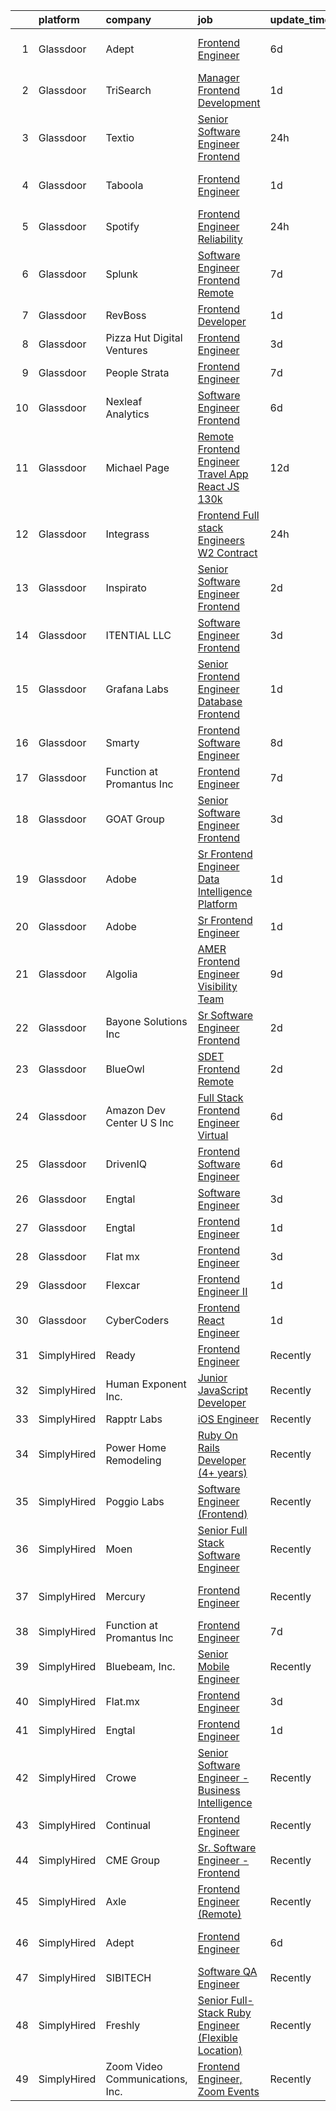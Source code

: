 

|    | platform    | company                         | job                                                                                                                                                                                                                                                                                                                                                                                                                                                                                                                                                                                                                                                                                                                                                                                                                                                                                                                                                                                                                                                                                                                                                                                                                                                                                                                                                                                                                                                                        | update_time   | location          |
|---:|:------------|:--------------------------------|:---------------------------------------------------------------------------------------------------------------------------------------------------------------------------------------------------------------------------------------------------------------------------------------------------------------------------------------------------------------------------------------------------------------------------------------------------------------------------------------------------------------------------------------------------------------------------------------------------------------------------------------------------------------------------------------------------------------------------------------------------------------------------------------------------------------------------------------------------------------------------------------------------------------------------------------------------------------------------------------------------------------------------------------------------------------------------------------------------------------------------------------------------------------------------------------------------------------------------------------------------------------------------------------------------------------------------------------------------------------------------------------------------------------------------------------------------------------------------|:--------------|:------------------|
|  1 | Glassdoor   | Adept                           | [Frontend Engineer](https://www.glassdoor.com/partner/jobListing.htm?pos=110&ao=1136043&s=58&guid=0000018200a7039aa2822d8b2ebeb693&src=GD_JOB_AD&t=SR&vt=w&ea=1&cs=1_ad5ebdfb&cb=1657868322145&jobListingId=1007992619860&jrtk=3-0-1g80ae0vdjm5i801-1g80ae102ghpq800-79460ed2303d413a-)                                                                                                                                                                                                                                                                                                                                                                                                                                                                                                                                                                                                                                                                                                                                                                                                                                                                                                                                                                                                                                                                                                                                                                                    | 6d            | San Francisco, CA |
|  2 | Glassdoor   | TriSearch                       | [Manager  Frontend Development](https://www.glassdoor.com/partner/jobListing.htm?pos=105&ao=1110586&s=58&guid=0000018200a7039aa2822d8b2ebeb693&src=GD_JOB_AD&t=SR&vt=w&ea=1&cs=1_f04e7cc9&cb=1657868322145&jobListingId=1008003127435&cpc=75B6770C194DCF89&jrtk=3-0-1g80ae0vdjm5i801-1g80ae102ghpq800-7fe881ad0b1d41ed--6NYlbfkN0DJ41dufiW9-_d3VmOZHcpuez4e0Bu4X9T9KlT8_BkKDTCpIQbqk84Vut8YIlTyJcNQzGJxTiza9Ctn1mE44jylkN5hMrFzsjb28wGO5YHPvHsSrJBTWSb2Pe_wrbUUgwZXqLbB9epB-e9bN7gcLS_Quph86ljlqLE6V20FN9JimXZRgphtvlii9NqGBZxmuxTr44g4c2C8Yau6zREMJraG5t1cSvBxkaWaYxcv2-c8fka45yqWoZqnzlloHNY4jVCyrN6_Te44nqdYra57v8d-ovDZBNgGF_5drSOZgwKWDYlGTxN0i_QrSLjABh2ooZBL0yCX2mUHhxbeAzEKBxcATR2aJePhduZ64_splWMM3YE5aMBXNT-fw2bwcuvJHCHQzBx89t-oUfLS4-reoe6p7t7c_IYacNxA5EMwZtuuqXeWNfUbjmIoOcQy5WJ3KHosWGBWbd-tQ9N-xeOE8djeHyPjMyG34T3ebqiRVeoxtwFtv1oElU3fMj_iUIwW3JDdvg8a10QuSw%3D%3D)                                                                                                                                                                                                                                                                                                                                                                                                                                                                                                                                                                                       | 1d            | Boston, MA        |
|  3 | Glassdoor   | Textio                          | [Senior Software Engineer  Frontend ](https://www.glassdoor.com/partner/jobListing.htm?pos=115&ao=1136043&s=58&guid=0000018200a7039aa2822d8b2ebeb693&src=GD_JOB_AD&t=SR&vt=w&cs=1_e6fe19e0&cb=1657868322146&jobListingId=1008006908679&jrtk=3-0-1g80ae0vdjm5i801-1g80ae102ghpq800-40c3ee0549e2eec6-)                                                                                                                                                                                                                                                                                                                                                                                                                                                                                                                                                                                                                                                                                                                                                                                                                                                                                                                                                                                                                                                                                                                                                                       | 24h           | Seattle, WA       |
|  4 | Glassdoor   | Taboola                         | [Frontend Engineer](https://www.glassdoor.com/partner/jobListing.htm?pos=108&ao=1136043&s=58&guid=0000018200a7039aa2822d8b2ebeb693&src=GD_JOB_AD&t=SR&vt=w&ea=1&cs=1_64c37e5a&cb=1657868322145&jobListingId=1008002901252&jrtk=3-0-1g80ae0vdjm5i801-1g80ae102ghpq800-f32aea68ea9947e1-)                                                                                                                                                                                                                                                                                                                                                                                                                                                                                                                                                                                                                                                                                                                                                                                                                                                                                                                                                                                                                                                                                                                                                                                    | 1d            | Los Angeles, CA   |
|  5 | Glassdoor   | Spotify                         | [Frontend Engineer  Reliability](https://www.glassdoor.com/partner/jobListing.htm?pos=112&ao=1136043&s=58&guid=0000018200a7039aa2822d8b2ebeb693&src=GD_JOB_AD&t=SR&vt=w&cs=1_e97eb5f1&cb=1657868322146&jobListingId=1008006586759&jrtk=3-0-1g80ae0vdjm5i801-1g80ae102ghpq800-59a8591538aa389d-)                                                                                                                                                                                                                                                                                                                                                                                                                                                                                                                                                                                                                                                                                                                                                                                                                                                                                                                                                                                                                                                                                                                                                                            | 24h           | Boston, MA        |
|  6 | Glassdoor   | Splunk                          | [Software Engineer  Frontend  Remote ](https://www.glassdoor.com/partner/jobListing.htm?pos=113&ao=1136043&s=58&guid=0000018200a7039aa2822d8b2ebeb693&src=GD_JOB_AD&t=SR&vt=w&cs=1_69959932&cb=1657868322146&jobListingId=1007991439022&jrtk=3-0-1g80ae0vdjm5i801-1g80ae102ghpq800-1c4bb12bfa3b5574-)                                                                                                                                                                                                                                                                                                                                                                                                                                                                                                                                                                                                                                                                                                                                                                                                                                                                                                                                                                                                                                                                                                                                                                      | 7d            | San Jose, CA      |
|  7 | Glassdoor   | RevBoss                         | [Frontend Developer](https://www.glassdoor.com/partner/jobListing.htm?pos=125&ao=1136043&s=58&guid=0000018200a7039aa2822d8b2ebeb693&src=GD_JOB_AD&t=SR&vt=w&cs=1_3458d2ca&cb=1657868322147&jobListingId=1008002711777&jrtk=3-0-1g80ae0vdjm5i801-1g80ae102ghpq800-64cdc2f483473b2e-)                                                                                                                                                                                                                                                                                                                                                                                                                                                                                                                                                                                                                                                                                                                                                                                                                                                                                                                                                                                                                                                                                                                                                                                        | 1d            | Durham, NC        |
|  8 | Glassdoor   | Pizza Hut Digital Ventures      | [Frontend Engineer](https://www.glassdoor.com/partner/jobListing.htm?pos=118&ao=1136043&s=58&guid=0000018200a7039aa2822d8b2ebeb693&src=GD_JOB_AD&t=SR&vt=w&ea=1&cs=1_2e3d3024&cb=1657868322146&jobListingId=1007998190222&jrtk=3-0-1g80ae0vdjm5i801-1g80ae102ghpq800-7453d4795cc2f735-)                                                                                                                                                                                                                                                                                                                                                                                                                                                                                                                                                                                                                                                                                                                                                                                                                                                                                                                                                                                                                                                                                                                                                                                    | 3d            | Plano, TX         |
|  9 | Glassdoor   | People Strata                   | [Frontend Engineer](https://www.glassdoor.com/partner/jobListing.htm?pos=114&ao=1136043&s=58&guid=0000018200a7039aa2822d8b2ebeb693&src=GD_JOB_AD&t=SR&vt=w&ea=1&cs=1_6c25d1f8&cb=1657868322146&jobListingId=1007990410033&jrtk=3-0-1g80ae0vdjm5i801-1g80ae102ghpq800-bc447331a48fa33a-)                                                                                                                                                                                                                                                                                                                                                                                                                                                                                                                                                                                                                                                                                                                                                                                                                                                                                                                                                                                                                                                                                                                                                                                    | 7d            | New York, NY      |
| 10 | Glassdoor   | Nexleaf Analytics               | [Software Engineer  Frontend](https://www.glassdoor.com/partner/jobListing.htm?pos=123&ao=1136043&s=58&guid=0000018200a7039aa2822d8b2ebeb693&src=GD_JOB_AD&t=SR&vt=w&ea=1&cs=1_630cf6fd&cb=1657868322147&jobListingId=1007993728869&jrtk=3-0-1g80ae0vdjm5i801-1g80ae102ghpq800-34a15678d047cd15-)                                                                                                                                                                                                                                                                                                                                                                                                                                                                                                                                                                                                                                                                                                                                                                                                                                                                                                                                                                                                                                                                                                                                                                          | 6d            | Remote            |
| 11 | Glassdoor   | Michael Page                    | [Remote Frontend Engineer   Travel App   React JS    130k](https://www.glassdoor.com/partner/jobListing.htm?pos=106&ao=1110586&s=58&guid=0000018200a7039aa2822d8b2ebeb693&src=GD_JOB_AD&t=SR&vt=w&cs=1_784589b4&cb=1657868322144&jobListingId=1007978392618&cpc=47CFDC01B3F81FAC&jrtk=3-0-1g80ae0vdjm5i801-1g80ae102ghpq800-259e370233ad0c53--6NYlbfkN0BR3ykMnr3Vw97HK5IC0i9Uo32NXohanwqRY-CI8z69bl4xOa6Yve6w6NlWd53uNOc4yNQxHyE30jHKcHI8T2EoxYr_1xzlVxYFKGPeZ7P2kwzFHH_R28KiLeWpIq5hzB_iUWWVkwtAv7xBrTIjmRzAN6bb0aNvBZYfVhEs9EE9mx18sJf--OIS6zZ28MODO0zl48phVpnt8xCc5VH8mQujBqM4MZuvX0brSKJUw_2_H71A6HxRWsKy-9KUQtQI5M40rw2WIk23_50-gI6PLbrjJdFMEuexsFqB2mqmHVYxw8nnbh_lQcR-zQXwzqN4RLQaEBMxii2CgO38lMyZyRYLuA5iXYkuN_f22BX5p1xU80RPFO8l1i_9mEcv_347HtCemADRCPJgrRmnoNzNFWo-R-aAePoGDa0XrZajDxec7J4dF0_90ciwKe_hce3zInIErNz0HRRwaZFGfGqHrVaaT48Ko9trnZHu1HFRsR4nwdYzVH-rkDT7sDwotCDNuWD6_cPCJFUlrpZjgazTUC9TXYBMkrN2RgEX1e-ZKY3FDyvjAC9jKVnv5ZLs9LACrqEfAlzfL-Uzby3r2lIUt7qxhsQIL0ObO5-xXbwTeazESwRBz-hUtnoV0AdWtsnwemYXb7kWUF2u_yPsotbkxJFvm_eYhEaQgTVRiAKnOqptjmQILk_GziHq4S1Z0mUFNDEmZl0mvR5qu9YXK3LcJjEOD9tySOGrYi9Po-mwoG6YQM3AN_OlEDISJNChfBJK-7NzXeyIUiFgMxQ30oasDnTiWQ-Z2pajB1Mm1tMQEokuP5k5QX9pNK5ECBlFlL-dslxBNmQ8Wuiq3Q5S1YBuKVrMrG9G-uKkj4XTssAAcdFPnOnLjoYO1aHYN1EDp96_QRBVpiNrAYu5Sdx8s_flwGg_dG_-yvzyCLUFpvbZBwAgnrP3MSPxQ1-my4SgJEytWPpdc98_q-P-hYQfKQG0CIuNZfok8kkRGfPhjxnqtPX7nF3onXjnIqlzQbd49FeSuyGSMAXHLOsB2AkXxI1xE1o_k7DFvqQCIdRyu5emSG0BUQ%3D%3D) | 12d           | Providence, RI    |
| 12 | Glassdoor   | Integrass                       | [Frontend Full stack Engineers   W2 Contract](https://www.glassdoor.com/partner/jobListing.htm?pos=130&ao=1136043&s=58&guid=0000018200a7039aa2822d8b2ebeb693&src=GD_JOB_AD&t=SR&vt=w&ea=1&cs=1_c6ed0862&cb=1657868322147&jobListingId=1008005361480&jrtk=3-0-1g80ae0vdjm5i801-1g80ae102ghpq800-9ff97076259beec8-)                                                                                                                                                                                                                                                                                                                                                                                                                                                                                                                                                                                                                                                                                                                                                                                                                                                                                                                                                                                                                                                                                                                                                          | 24h           | Remote            |
| 13 | Glassdoor   | Inspirato                       | [Senior Software Engineer  Frontend](https://www.glassdoor.com/partner/jobListing.htm?pos=128&ao=1136043&s=58&guid=0000018200a7039aa2822d8b2ebeb693&src=GD_JOB_AD&t=SR&vt=w&cs=1_b22b02ac&cb=1657868322147&jobListingId=1008001502340&jrtk=3-0-1g80ae0vdjm5i801-1g80ae102ghpq800-822233abcc45beeb-)                                                                                                                                                                                                                                                                                                                                                                                                                                                                                                                                                                                                                                                                                                                                                                                                                                                                                                                                                                                                                                                                                                                                                                        | 2d            | Remote            |
| 14 | Glassdoor   | ITENTIAL LLC                    | [Software Engineer   Frontend](https://www.glassdoor.com/partner/jobListing.htm?pos=102&ao=1110586&s=58&guid=0000018200a7039aa2822d8b2ebeb693&src=GD_JOB_AD&t=SR&vt=w&ea=1&cs=1_ffb671da&cb=1657868322142&jobListingId=1007997098621&cpc=155EB9D5185558AF&jrtk=3-0-1g80ae0vdjm5i801-1g80ae102ghpq800-05355a90524a582d--6NYlbfkN0ALyoxrbbZlqe4F_S_RzfOPeWTXpBGKt5cfkVmDPumClB23Qa9iodOk5PrGFrwbfArowCzRCZRmKommcUjOvpSTnTLIrToh-fwhkxLeX6qUegI0VaPyVQwTHQtn2BsKqO-tyh8bsA1I-7ksa2p7aGsugNJgg6c8DqSMR_ApCfQ39Be4fvAR6s2yaRrnLYNY90NWBRoUPGnO9GlKldvG-7f4E8Oo3feOy8lHuAf_7I7clzPpLVZ-uFjQI4rIHC0nmFNr1-OLRt16r4uVpyyXu1hIquexL6hb4oOj5cDijI7M798oWo4aVGj4e70f46-LsEjccv95l7vzemBZTsipQ71R6zSaUnC3U-hevATu9nOFxxfgJzbD9eWtN9i81VYqsIEQh-zWFjI7zHAR3LO5L2mD8SScpL-uaK7yVKA1i7aRH32--SCQqyggVDxLIwY4UkrnvWZsW9Oc2XaCfnjNDSkMTLtwgon-sQRo9Nd4h7tLEg%3D%3D)                                                                                                                                                                                                                                                                                                                                                                                                                                                                                                                                                                                                                        | 3d            | Atlanta, GA       |
| 15 | Glassdoor   | Grafana Labs                    | [Senior Frontend Engineer  Database Frontend](https://www.glassdoor.com/partner/jobListing.htm?pos=122&ao=1136043&s=58&guid=0000018200a7039aa2822d8b2ebeb693&src=GD_JOB_AD&t=SR&vt=w&cs=1_b6ad005d&cb=1657868322147&jobListingId=1008002606061&jrtk=3-0-1g80ae0vdjm5i801-1g80ae102ghpq800-16502aacd7e06bf8-)                                                                                                                                                                                                                                                                                                                                                                                                                                                                                                                                                                                                                                                                                                                                                                                                                                                                                                                                                                                                                                                                                                                                                               | 1d            | Remote            |
| 16 | Glassdoor   | Smarty                          | [Frontend Software Engineer](https://www.glassdoor.com/partner/jobListing.htm?pos=129&ao=1136043&s=58&guid=0000018200a7039aa2822d8b2ebeb693&src=GD_JOB_AD&t=SR&vt=w&ea=1&cs=1_cddf0fd8&cb=1657868322147&jobListingId=1007987926561&jrtk=3-0-1g80ae0vdjm5i801-1g80ae102ghpq800-104213691a0a93e8-)                                                                                                                                                                                                                                                                                                                                                                                                                                                                                                                                                                                                                                                                                                                                                                                                                                                                                                                                                                                                                                                                                                                                                                           | 8d            | Provo, UT         |
| 17 | Glassdoor   | Function at Promantus Inc       | [Frontend Engineer](https://www.glassdoor.com/partner/jobListing.htm?pos=126&ao=1136043&s=58&guid=0000018200a7039aa2822d8b2ebeb693&src=GD_JOB_AD&t=SR&vt=w&ea=1&cs=1_c75d7edc&cb=1657868322147&jobListingId=1007990199027&jrtk=3-0-1g80ae0vdjm5i801-1g80ae102ghpq800-1d501c1dea3f2946-)                                                                                                                                                                                                                                                                                                                                                                                                                                                                                                                                                                                                                                                                                                                                                                                                                                                                                                                                                                                                                                                                                                                                                                                    | 7d            | Remote            |
| 18 | Glassdoor   | GOAT Group                      | [Senior Software Engineer   Frontend](https://www.glassdoor.com/partner/jobListing.htm?pos=116&ao=1136043&s=58&guid=0000018200a7039aa2822d8b2ebeb693&src=GD_JOB_AD&t=SR&vt=w&ea=1&cs=1_2510543b&cb=1657868322146&jobListingId=1007998395288&jrtk=3-0-1g80ae0vdjm5i801-1g80ae102ghpq800-dc5befb061cb40d8-)                                                                                                                                                                                                                                                                                                                                                                                                                                                                                                                                                                                                                                                                                                                                                                                                                                                                                                                                                                                                                                                                                                                                                                  | 3d            | Los Angeles, CA   |
| 19 | Glassdoor   | Adobe                           | [Sr  Frontend Engineer  Data Intelligence Platform](https://www.glassdoor.com/partner/jobListing.htm?pos=121&ao=1136043&s=58&guid=0000018200a7039aa2822d8b2ebeb693&src=GD_JOB_AD&t=SR&vt=w&cs=1_a897b6f5&cb=1657868322147&jobListingId=1008002520011&jrtk=3-0-1g80ae0vdjm5i801-1g80ae102ghpq800-856a910b675aa826-)                                                                                                                                                                                                                                                                                                                                                                                                                                                                                                                                                                                                                                                                                                                                                                                                                                                                                                                                                                                                                                                                                                                                                         | 1d            | San Jose, CA      |
| 20 | Glassdoor   | Adobe                           | [Sr  Frontend Engineer](https://www.glassdoor.com/partner/jobListing.htm?pos=111&ao=1136043&s=58&guid=0000018200a7039aa2822d8b2ebeb693&src=GD_JOB_AD&t=SR&vt=w&cs=1_cd707734&cb=1657868322145&jobListingId=1008002533220&jrtk=3-0-1g80ae0vdjm5i801-1g80ae102ghpq800-db3206e6246203ca-)                                                                                                                                                                                                                                                                                                                                                                                                                                                                                                                                                                                                                                                                                                                                                                                                                                                                                                                                                                                                                                                                                                                                                                                     | 1d            | New York, NY      |
| 21 | Glassdoor   | Algolia                         | [AMER  Frontend Engineer  Visibility Team](https://www.glassdoor.com/partner/jobListing.htm?pos=119&ao=1136043&s=58&guid=0000018200a7039aa2822d8b2ebeb693&src=GD_JOB_AD&t=SR&vt=w&ea=1&cs=1_92a547e1&cb=1657868322147&jobListingId=1007986115975&jrtk=3-0-1g80ae0vdjm5i801-1g80ae102ghpq800-462d6ca0e217df8a-)                                                                                                                                                                                                                                                                                                                                                                                                                                                                                                                                                                                                                                                                                                                                                                                                                                                                                                                                                                                                                                                                                                                                                             | 9d            | New York, NY      |
| 22 | Glassdoor   | Bayone Solutions Inc            | [Sr  Software Engineer   Frontend](https://www.glassdoor.com/partner/jobListing.htm?pos=101&ao=1110586&s=58&guid=0000018200a7039aa2822d8b2ebeb693&src=GD_JOB_AD&t=SR&vt=w&ea=1&cs=1_7cac7624&cb=1657868322142&jobListingId=1008001137205&cpc=9908D8D4413DBB8A&jrtk=3-0-1g80ae0vdjm5i801-1g80ae102ghpq800-bb2edac262187519--6NYlbfkN0Bpw74rbOWD9ikv-ifGN3ba2bKkYzJhoWIftwFI3eyLpn-mCxX6a3OcjflXicAusNkldwTNEn5c4VpTBhes-9A3Ei2Hkzn1HwOhYa5L5hazCdFluPxDxiQ7wWew-I8tnsRsCfqHjzhzXgam9vtVYiIC4qP7GpFxzw6iZT0WWH4VvYjJ9DVnTw5b4dUaXvM5C_NjafVYckn3mgcJKAXQ04Z9D14nQirQ2E3xvo0RWbVk9SOSWj1CM30NNAkJ8UJE20a-T7xCQuvpPTla589QFPsAVCfLCL5nfdMxLI9yK-Jf49aHLVjdvhIQE8UKEpLwCOlfuwpgO4nYiMxl_FTDXq-NP2n-cM_5Uwnj7Um5If2PVphv5Eerxhl-IRgwOhXaj-3pis_eaR36vzb0CDeJFG59dTa605Ub-fTwZ4pAyECdB8qkvLFjvc7-Z9arvfhwjBgKZnBwCZUXBMYScI1BMyClV-gU_9bcZY8LNOf5hW3mH9HvP2ClcdoR1YvS2dcVNxI%3D)                                                                                                                                                                                                                                                                                                                                                                                                                                                                                                                                                                                                  | 2d            | Fremont, CA       |
| 23 | Glassdoor   | BlueOwl                         | [SDET  Frontend  Remote ](https://www.glassdoor.com/partner/jobListing.htm?pos=127&ao=1136043&s=58&guid=0000018200a7039aa2822d8b2ebeb693&src=GD_JOB_AD&t=SR&vt=w&ea=1&cs=1_2111e7e7&cb=1657868322147&jobListingId=1008000741342&jrtk=3-0-1g80ae0vdjm5i801-1g80ae102ghpq800-c1cbd244d00c82aa-)                                                                                                                                                                                                                                                                                                                                                                                                                                                                                                                                                                                                                                                                                                                                                                                                                                                                                                                                                                                                                                                                                                                                                                              | 2d            | San Francisco, CA |
| 24 | Glassdoor   | Amazon Dev Center U S   Inc     | [Full Stack Frontend Engineer  Virtual ](https://www.glassdoor.com/partner/jobListing.htm?pos=117&ao=1136043&s=58&guid=0000018200a7039aa2822d8b2ebeb693&src=GD_JOB_AD&t=SR&vt=w&cs=1_03dc9f2e&cb=1657868322146&jobListingId=1007992922758&jrtk=3-0-1g80ae0vdjm5i801-1g80ae102ghpq800-af5f9cc566508940-)                                                                                                                                                                                                                                                                                                                                                                                                                                                                                                                                                                                                                                                                                                                                                                                                                                                                                                                                                                                                                                                                                                                                                                    | 6d            | Remote            |
| 25 | Glassdoor   | DrivenIQ                        | [Frontend Software Engineer](https://www.glassdoor.com/partner/jobListing.htm?pos=120&ao=1136043&s=58&guid=0000018200a7039aa2822d8b2ebeb693&src=GD_JOB_AD&t=SR&vt=w&cs=1_705d7de7&cb=1657868322147&jobListingId=1007993995102&jrtk=3-0-1g80ae0vdjm5i801-1g80ae102ghpq800-72e1dfd3283ad310-)                                                                                                                                                                                                                                                                                                                                                                                                                                                                                                                                                                                                                                                                                                                                                                                                                                                                                                                                                                                                                                                                                                                                                                                | 6d            | Towson, MD        |
| 26 | Glassdoor   | Engtal                          | [Software Engineer](https://www.glassdoor.com/partner/jobListing.htm?pos=107&ao=1110586&s=58&guid=0000018200a7039aa2822d8b2ebeb693&src=GD_JOB_AD&t=SR&vt=w&ea=1&cs=1_b3cc26ef&cb=1657868322145&jobListingId=1007998014010&cpc=AC285F3A3ECA6BB0&jrtk=3-0-1g80ae0vdjm5i801-1g80ae102ghpq800-967e65f37b4dc079--6NYlbfkN0B7Z8t6fEMDh_BTkcJVPNJicKvZQEBTy5HSwyHa20ewqmyfWNXjNsfvmtdqiCQm-EyNcVPtGbVupjb8n-WtBWaanUy2lPLkRPX6e891sHU96Kldq8kBmrEOinp33iE8zakNG-y7o6D4G4iSnwzwvC8hSIF450hbC_bNOhJ5dqg1ijrxqNSDok6OuF0d8LXNVnHolONzjNunBtC03bgMGTgA0xDDGxWUIlRrowv3ZnuhUTtmvRE4cGqwHnJxsRe6XN40IsaL7ME5Oee28sVHTgFZO-HVF77mORjkqfpKrvQAYPNYxhreYD-FBlHMFseUD1knomt978e_H4qEKXCnuLunATbGwKaJM44bGnl8Ki5aMkZMfg4z9ns9W0iY-3qhqMtkA6cVod6Swpg1SDLz1CvfiVTpImzdkbJhpZJADm80vQ3Kgsngb2zoVLQMvPouYST3GnHGmiUHN7o71SPB0NhYD3maP8YROpFqClMb2nko9NC74Sq49Q__TCwFPyia0PMZPPw8c-NKrA%3D%3D)                                                                                                                                                                                                                                                                                                                                                                                                                                                                                                                                                                                                   | 3d            | Remote            |
| 27 | Glassdoor   | Engtal                          | [Frontend Engineer](https://www.glassdoor.com/partner/jobListing.htm?pos=103&ao=1110586&s=58&guid=0000018200a7039aa2822d8b2ebeb693&src=GD_JOB_AD&t=SR&vt=w&ea=1&cs=1_cc1654f1&cb=1657868322142&jobListingId=1008002673139&cpc=2CAED5C921A5F994&jrtk=3-0-1g80ae0vdjm5i801-1g80ae102ghpq800-79d59325bcaae3bb--6NYlbfkN0B7Z8t6fEMDh_BTkcJVPNJicKvZQEBTy5HSwyHa20ewqmyfWNXjNsfvmtdqiCQm-ExtS6xz5Sl1OvZBWtRbLgq20bQnKJXfljdUsfx2oPzT1-S7qnfj3T3-N2DzLnEDKKHD_QQHYIGdzkNF1ojLTKGXEDYounEBkkB95nCdgj29ygoTeOxojKlerontGyD39doc2HLVA71ZrcDlnSvUyJgP-pMc0wMzAh196jcxTwM5e8ELgAPe__MiOAlRWcGHDrjycQsZGU2ksI802E_E0bSZ7LuHDEmK-kYbFcB8xEGNlKC_w8Dff6sksn61SCSuIy_Ch1-IpXgP2WwiW4ziarMQcHYdceO0XeXZ72Vp5wSA-fNVAnmPUCjOikDBE-tNhmGYoBa4XhvSYlem_hry5Y_ytVMLTUahXfH1Su-dT9TvAKBdNQ2wswmOiIVuXzAUzBgLD1P4kTbzLw2x0Ig2LtYAl2qLgShGKg-YTokRNr6T2tO9rh0AaaCR5FMeFhJwdw5lzb6-kCQWpw%3D%3D)                                                                                                                                                                                                                                                                                                                                                                                                                                                                                                                                                                                                   | 1d            | Remote            |
| 28 | Glassdoor   | Flat mx                         | [Frontend Engineer](https://www.glassdoor.com/partner/jobListing.htm?pos=109&ao=1136043&s=58&guid=0000018200a7039aa2822d8b2ebeb693&src=GD_JOB_AD&t=SR&vt=w&ea=1&cs=1_46ec5ce6&cb=1657868322145&jobListingId=1007998528434&jrtk=3-0-1g80ae0vdjm5i801-1g80ae102ghpq800-37b222a53d35f74b-)                                                                                                                                                                                                                                                                                                                                                                                                                                                                                                                                                                                                                                                                                                                                                                                                                                                                                                                                                                                                                                                                                                                                                                                    | 3d            | Remote            |
| 29 | Glassdoor   | Flexcar                         | [Frontend Engineer II](https://www.glassdoor.com/partner/jobListing.htm?pos=124&ao=1136043&s=58&guid=0000018200a7039aa2822d8b2ebeb693&src=GD_JOB_AD&t=SR&vt=w&cs=1_2881fb1b&cb=1657868322147&jobListingId=1008002675575&jrtk=3-0-1g80ae0vdjm5i801-1g80ae102ghpq800-fd4ceb8bfca4419b-)                                                                                                                                                                                                                                                                                                                                                                                                                                                                                                                                                                                                                                                                                                                                                                                                                                                                                                                                                                                                                                                                                                                                                                                      | 1d            | Boston, MA        |
| 30 | Glassdoor   | CyberCoders                     | [Frontend React Engineer](https://www.glassdoor.com/partner/jobListing.htm?pos=104&ao=1110586&s=58&guid=0000018200a7039aa2822d8b2ebeb693&src=GD_JOB_AD&t=SR&vt=w&ea=1&cs=1_add97c42&cb=1657868322142&jobListingId=1008003039427&cpc=6FC5BA77C9A4CD78&jrtk=3-0-1g80ae0vdjm5i801-1g80ae102ghpq800-7d7a38174af0865c--6NYlbfkN0CpFJQzrgRR8WqXWK1qKKEqALWJw739KlKqr2H-MSI4eoBlI4EFrmor2FYZMP3muM0j5H2zccCLKlBO3VHpPPSzJyil1LnNCcHXDaZzo19jg6JN5xG0nz4VqxYnjDJsGB-_5Br3bq-T5MorBRBuyXXEJhn2GhDgt02JPW2lLdCAJh_L28jGqam2iDSFujG-JjudlqGJMXlxpIbwyhcNjW2nlgg5J-YNv9VM-UBFpDfxKaNqzrsp5rBx_e0lyk7szBvUkzqvDPFO7tBbZcOvqDcznwrY1Vpq0HFjONuuUK82IGyzxeH091IknjwbS5KHwnBRc5gBBPCh-mkSePltjyIpi533Sgg6tfe7Xmj33U-1gl9YywmdmvMd9sM-Wc4eYbsaYbhhSXOOamdEeMhgsp2t-NX6JqUWPj2q2WDiB9FRHG3e_Wvx2Styrj-FzzR5A0--4nZKqkJ7_9O4a-IO78zICVkf8anxlTmw5tH4xa9QaQVfuBskqqQZ1dRb0pM-e43crAJpIKaiP3eBs5I-_51nHM17hakhq95edR_PGxKEa9KTwDFQqA2vuiYH9YWNQb_UDiX8bhnJPWu5583Tp6gWiHBdIHSqOViLs8RmyW6W-yrhNgod2o08z5OsWU6IINZZtoav1ne5li0EHm8PUcblswCYFDXgyPRjOAhSd2Y1FqPJbj1QL21RrjN_Tgdyjr5I_R7ieEiIeNeSBQ3iJ0L8AROyInTc7JRQcqUm5fGcLe30RpCroPyFyZCho8zYdgoGrwPjTxIybVvNf9E4S5GiaSo8q4mqS5MU6qapwMotQxk9tQOR8n76fveI-2Si7o3a5v3x7LqYS7EyD7zIlpjFIsPJw8hy56vnau8nu525pP_M-LJmlIl0X5h7xdVdt1T16v6sKiYbtylJ4zXO6_UZ1Z7p7Fz_-EY_asspm3kRFi_YYStA0aCF1_VniayxkUCND0VG7C4JH3ta3ic-0FPh2pZ8X-av-IdBD0KrF9IVUdcS-vFkD3NV1piWXqbZID8%3D)                                                                           | 1d            | Los Angeles, CA   |
| 31 | SimplyHired | Ready                           | [Frontend Engineer](https://www.simplyhired.com/job/NfBh9lIXHlK5WnBnJRBiQm0lcc0VntcXWDxclZFLZkHgoLP9ATK3oQ?q=frontend+engineer)                                                                                                                                                                                                                                                                                                                                                                                                                                                                                                                                                                                                                                                                                                                                                                                                                                                                                                                                                                                                                                                                                                                                                                                                                                                                                                                                            | Recently      | California        |
| 32 | SimplyHired | Human Exponent Inc.             | [Junior JavaScript Developer](https://www.simplyhired.com/job/PTV9S7A6lUX9p5R04glspUPwTi-M535ONlmFlTxSijfsIywKBY_anw?q=frontend+engineer)                                                                                                                                                                                                                                                                                                                                                                                                                                                                                                                                                                                                                                                                                                                                                                                                                                                                                                                                                                                                                                                                                                                                                                                                                                                                                                                                  | Recently      | Remote            |
| 33 | SimplyHired | Rapptr Labs                     | [iOS Engineer](https://www.simplyhired.com/job/AJv57PR7PLecL5sDNZrQpEchIS97fgHWFyDsNwPj6U3SD347aYGInw?q=frontend+engineer)                                                                                                                                                                                                                                                                                                                                                                                                                                                                                                                                                                                                                                                                                                                                                                                                                                                                                                                                                                                                                                                                                                                                                                                                                                                                                                                                                 | Recently      | Remote            |
| 34 | SimplyHired | Power Home Remodeling           | [Ruby On Rails Developer (4+ years)](https://www.simplyhired.com/job/ZtVXN67-BUlgf5WujR_ulfCPN3b-9adAnO-XpT8UYlH7wnHS-QTwTw?q=frontend+engineer)                                                                                                                                                                                                                                                                                                                                                                                                                                                                                                                                                                                                                                                                                                                                                                                                                                                                                                                                                                                                                                                                                                                                                                                                                                                                                                                           | Recently      | Newark, DE        |
| 35 | SimplyHired | Poggio Labs                     | [Software Engineer (Frontend)](https://www.simplyhired.com/job/66XM66vrbNQ6MouDp9HIZ1KRq3cfk2HHIUAwR6viI0scF8ATlOb4ZA?q=frontend+engineer)                                                                                                                                                                                                                                                                                                                                                                                                                                                                                                                                                                                                                                                                                                                                                                                                                                                                                                                                                                                                                                                                                                                                                                                                                                                                                                                                 | Recently      | Remote            |
| 36 | SimplyHired | Moen                            | [Senior Full Stack Software Engineer](https://www.simplyhired.com/job/1IoT-7QZFJOG0NfV-lKlBdIrrRgTNTvHWnIwFltE0eLn7-mnNqHnZw?q=frontend+engineer)                                                                                                                                                                                                                                                                                                                                                                                                                                                                                                                                                                                                                                                                                                                                                                                                                                                                                                                                                                                                                                                                                                                                                                                                                                                                                                                          | Recently      | North Olmsted, OH |
| 37 | SimplyHired | Mercury                         | [Frontend Engineer](https://www.simplyhired.com/job/MCtDiBZ9DTE-m70SYcChErMlRrXEgjTbqEfLdkdNEVWrARemJJc-8Q?q=frontend+engineer)                                                                                                                                                                                                                                                                                                                                                                                                                                                                                                                                                                                                                                                                                                                                                                                                                                                                                                                                                                                                                                                                                                                                                                                                                                                                                                                                            | Recently      | San Francisco, CA |
| 38 | SimplyHired | Function at Promantus Inc       | [Frontend Engineer](https://www.simplyhired.com/job/gBlFJEwdtlC-zUPNejZ_UxhkhT79cdHlCgwl7buJlNpJrPjAfkqUEw?q=frontend+engineer)                                                                                                                                                                                                                                                                                                                                                                                                                                                                                                                                                                                                                                                                                                                                                                                                                                                                                                                                                                                                                                                                                                                                                                                                                                                                                                                                            | 7d            | Remote            |
| 39 | SimplyHired | Bluebeam, Inc.                  | [Senior Mobile Engineer](https://www.simplyhired.com/job/xJChIcymtiVXNZSc3ZQoZRxicUdBbX9jXXPtViLjv85lewCbbeqinQ?q=frontend+engineer)                                                                                                                                                                                                                                                                                                                                                                                                                                                                                                                                                                                                                                                                                                                                                                                                                                                                                                                                                                                                                                                                                                                                                                                                                                                                                                                                       | Recently      | Dallas, TX        |
| 40 | SimplyHired | Flat.mx                         | [Frontend Engineer](https://www.simplyhired.com/job/v_G9OQuujQOyvEzBhN1QYt8YDnxc4SSR9jNdbkXlwehi7_9HggQWcw?q=frontend+engineer)                                                                                                                                                                                                                                                                                                                                                                                                                                                                                                                                                                                                                                                                                                                                                                                                                                                                                                                                                                                                                                                                                                                                                                                                                                                                                                                                            | 3d            | Remote            |
| 41 | SimplyHired | Engtal                          | [Frontend Engineer](https://www.simplyhired.com/job/NWkEoWZ6Av0fV5exo7QgNgOKib1KfTUDQ5CUuSaW19CT7qEIoVmbGg?q=frontend+engineer)                                                                                                                                                                                                                                                                                                                                                                                                                                                                                                                                                                                                                                                                                                                                                                                                                                                                                                                                                                                                                                                                                                                                                                                                                                                                                                                                            | 1d            | Remote            |
| 42 | SimplyHired | Crowe                           | [Senior Software Engineer - Business Intelligence](https://www.simplyhired.com/job/oimgkuKstXGj5KcFJdA0FCIwZs9mH0A3nR0a-xcXfqarGQjPywk8Ew?q=frontend+engineer)                                                                                                                                                                                                                                                                                                                                                                                                                                                                                                                                                                                                                                                                                                                                                                                                                                                                                                                                                                                                                                                                                                                                                                                                                                                                                                             | Recently      | Chicago, IL       |
| 43 | SimplyHired | Continual                       | [Frontend Engineer](https://www.simplyhired.com/job/vUG5i14Qd-A0fSZ1KEjAlDFpa3qyuittnM37bZzfzgDeFINYB4ZJ_g?q=frontend+engineer)                                                                                                                                                                                                                                                                                                                                                                                                                                                                                                                                                                                                                                                                                                                                                                                                                                                                                                                                                                                                                                                                                                                                                                                                                                                                                                                                            | Recently      | California        |
| 44 | SimplyHired | CME Group                       | [Sr. Software Engineer - Frontend](https://www.simplyhired.com/job/ujyHv7u3zs-97pmVpujw0lQ7UHbgL3QyTrAyKc0Uiiqr3Y9TP7IEKw?q=frontend+engineer)                                                                                                                                                                                                                                                                                                                                                                                                                                                                                                                                                                                                                                                                                                                                                                                                                                                                                                                                                                                                                                                                                                                                                                                                                                                                                                                             | Recently      | Chicago, IL       |
| 45 | SimplyHired | Axle                            | [Frontend Engineer (Remote)](https://www.simplyhired.com/job/PUaJC2ka-0lrMpRsWcxbAHPFhLWHae2YoczqhGsJB45zhsOtvfKOLw?q=frontend+engineer)                                                                                                                                                                                                                                                                                                                                                                                                                                                                                                                                                                                                                                                                                                                                                                                                                                                                                                                                                                                                                                                                                                                                                                                                                                                                                                                                   | Recently      | Seattle, WA       |
| 46 | SimplyHired | Adept                           | [Frontend Engineer](https://www.simplyhired.com/job/fa63L2OZXuE6usZ0zu8wCXDp0ZjnAdpQ0gUAy10XD-W_s2Yx3oQCPA?q=frontend+engineer)                                                                                                                                                                                                                                                                                                                                                                                                                                                                                                                                                                                                                                                                                                                                                                                                                                                                                                                                                                                                                                                                                                                                                                                                                                                                                                                                            | 6d            | San Francisco, CA |
| 47 | SimplyHired | SIBITECH                        | [Software QA Engineer](https://www.simplyhired.com/job/0yGJz9Mh47juargaEj2eWpwPRFo5Xls4O3_FsknvRLNWivFQ-s3mig?q=frontend+engineer)                                                                                                                                                                                                                                                                                                                                                                                                                                                                                                                                                                                                                                                                                                                                                                                                                                                                                                                                                                                                                                                                                                                                                                                                                                                                                                                                         | Recently      | Remote            |
| 48 | SimplyHired | Freshly                         | [Senior Full-Stack Ruby Engineer (Flexible Location)](https://www.simplyhired.com/job/5Rm6gI6BUhXQw4_hZbvQ3_CztwgY7zE6vM59iSYWuItG579yfV3bgA?q=frontend+engineer)                                                                                                                                                                                                                                                                                                                                                                                                                                                                                                                                                                                                                                                                                                                                                                                                                                                                                                                                                                                                                                                                                                                                                                                                                                                                                                          | Recently      | Remote            |
| 49 | SimplyHired | Zoom Video Communications, Inc. | [Frontend Engineer, Zoom Events](https://www.simplyhired.com/job/diF675lzJzhc9JpgFDjHgCrf3Y8_oRh96YoF0P33I3Q5cCiJPwo3lQ?q=frontend+engineer)                                                                                                                                                                                                                                                                                                                                                                                                                                                                                                                                                                                                                                                                                                                                                                                                                                                                                                                                                                                                                                                                                                                                                                                                                                                                                                                               | Recently      | Remote            |